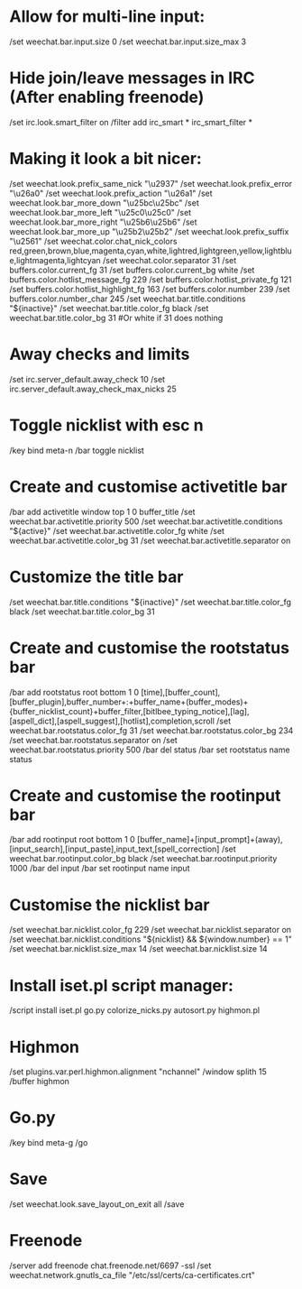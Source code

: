 # Allow for multi-line input:
/set weechat.bar.input.size 0
/set weechat.bar.input.size_max 3
# Hide join/leave messages in IRC (After enabling freenode)
/set irc.look.smart_filter on
/filter add irc_smart * irc_smart_filter *
# Making it look a bit nicer:
/set weechat.look.prefix_same_nick "\u2937"
/set weechat.look.prefix_error "\u26a0"
/set weechat.look.prefix_action "\u26a1"
/set weechat.look.bar_more_down "\u25bc\u25bc"
/set weechat.look.bar_more_left "\u25c0\u25c0"
/set weechat.look.bar_more_right "\u25b6\u25b6"
/set weechat.look.bar_more_up "\u25b2\u25b2"
/set weechat.look.prefix_suffix "\u2561"
/set weechat.color.chat_nick_colors red,green,brown,blue,magenta,cyan,white,lightred,lightgreen,yellow,lightblue,lightmagenta,lightcyan
/set weechat.color.separator 31
/set buffers.color.current_fg 31
/set buffers.color.current_bg white
/set buffers.color.hotlist_message_fg 229
/set buffers.color.hotlist_private_fg 121
/set buffers.color.hotlist_highlight_fg 163
/set buffers.color.number 239
/set buffers.color.number_char 245
/set weechat.bar.title.conditions "${inactive}"
/set weechat.bar.title.color_fg black
/set weechat.bar.title.color_bg 31         #Or white if 31 does nothing
# Away checks and limits
/set irc.server_default.away_check 10
/set irc.server_default.away_check_max_nicks 25
# Toggle nicklist with esc n
/key bind meta-n /bar toggle nicklist
# Create and customise activetitle bar
/bar add activetitle window top 1 0 buffer_title
/set weechat.bar.activetitle.priority 500
/set weechat.bar.activetitle.conditions "${active}"
/set weechat.bar.activetitle.color_fg white
/set weechat.bar.activetitle.color_bg 31
/set weechat.bar.activetitle.separator on
# Customize the title bar
/set weechat.bar.title.conditions "${inactive}"
/set weechat.bar.title.color_fg black
/set weechat.bar.title.color_bg 31
# Create and customise the rootstatus bar
/bar add rootstatus root bottom 1 0 [time],[buffer_count],[buffer_plugin],buffer_number+:+buffer_name+(buffer_modes)+{buffer_nicklist_count}+buffer_filter,[bitlbee_typing_notice],[lag],[aspell_dict],[aspell_suggest],[hotlist],completion,scroll
/set weechat.bar.rootstatus.color_fg 31
/set weechat.bar.rootstatus.color_bg 234
/set weechat.bar.rootstatus.separator on
/set weechat.bar.rootstatus.priority 500
/bar del status
/bar set rootstatus name status
# Create and customise the rootinput bar
/bar add rootinput root bottom 1 0 [buffer_name]+[input_prompt]+(away),[input_search],[input_paste],input_text,[spell_correction]
/set weechat.bar.rootinput.color_bg black
/set weechat.bar.rootinput.priority 1000
/bar del input
/bar set rootinput name input
# Customise the nicklist bar
/set weechat.bar.nicklist.color_fg 229
/set weechat.bar.nicklist.separator on
/set weechat.bar.nicklist.conditions "${nicklist} && ${window.number} == 1"
/set weechat.bar.nicklist.size_max 14
/set weechat.bar.nicklist.size 14
# Install iset.pl script manager:
/script install iset.pl go.py colorize_nicks.py autosort.py highmon.pl

# Highmon
/set plugins.var.perl.highmon.alignment "nchannel"
/window splith 15
/buffer highmon

# Go.py
/key bind meta-g /go

# Save
/set weechat.look.save_layout_on_exit all
/save

# Freenode
/server add freenode chat.freenode.net/6697 -ssl
/set weechat.network.gnutls_ca_file "/etc/ssl/certs/ca-certificates.crt"
